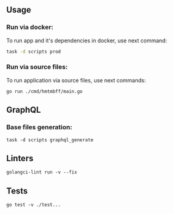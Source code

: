 ## Usage

### Run via docker:

To run app and it's dependencies in docker, use next command:
```bash
task -d scripts prod

```

### Run via source files:

To run application via source files, use next commands:
```shell
go run ./cmd/hmtmbff/main.go
```

## GraphQL

### Base files generation:
```shell
task -d scripts graphql_generate
```

## Linters

```shell
golangci-lint run -v --fix
```

## Tests

```shell
go test -v ./test...
```
